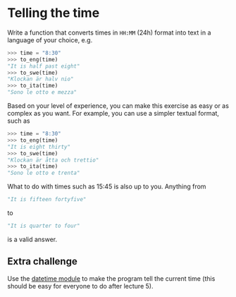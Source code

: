 # Telling the time
Write a function that converts times in `HH:MM` (24h) format into text in a language of your choice, e.g.

```python
>>> time = "8:30"
>>> to_eng(time)
"It is half past eight"
>>> to_swe(time)
"Klockan är halv nio"
>>> to_ita(time)
"Sono le otto e mezza"
```

Based on your level of experience, you can make this exercise as easy or as complex as you want. 
For example, you can use a simpler textual format, such as

```python
>>> time = "8:30"
>>> to_eng(time)
"It is eight thirty"
>>> to_swe(time)
"Klockan är åtta och trettio"
>>> to_ita(time)
"Sono le otto e trenta"
```

What to do with times such as 15:45 is also up to you. 
Anything from

```python
"It is fifteen fortyfive"
```

to 

```python
"It is quarter to four"
```

is a valid answer.

## Extra challenge
Use the [datetime module](https://docs.python.org/3/library/datetime.html) to make the program tell the current time (this should be easy for everyone to do after lecture 5).